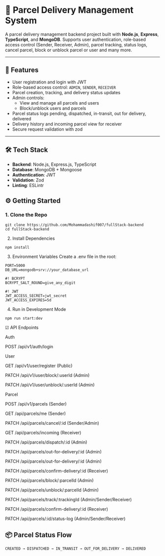 # 🚐 Parcel Delivery Management System

A parcel delivery management backend project built with **Node.js**, **Express**, **TypeScript**, and **MongoDB**. Supports user authentication, role-based access control (Sender, Receiver, Admin), parcel tracking, status logs, cancel parcel, block or unblock parcel or user and many more.

---

## 🚀 Features

-   User registration and login with JWT
-   Role-based access control: `ADMIN`, `SENDER`, `RECEIVER`
-   Parcel creation, tracking, and delivery status updates
-   Admin controls:
    -   View and manage all parcels and users
    -   Block/unblock users and parcels
-   Parcel status logs pending, dispatched, in-transit, out for delivery, delivered
-   Delivery history and incoming parcel view for receiver
-   Secure request validation with zod

---

## 🛠 Tech Stack

-   **Backend**: Node.js, Express.js, TypeScript
-   **Database**: MongoDB + Mongoose
-   **Authentication**: JWT
-   **Validation**: Zod
-   **Linting**: ESLintr

## ⚙️ Getting Started

### 1. Clone the Repo

```
git clone https://github.com/Mohammadashif007/fullStack-backend
cd fullStack-backend
```

2. Install Dependencies

```
npm install
```

3. Environment Variables
Create a .env file in the root:

```
PORT=5000
DB_URL=mongodb+srv://your_database_url

#! BCRYPT
BCRYPT_SALT_ROUND=give_any_digit

#! JWT
JWT_ACCESS_SECRET=jwt_secret
JWT_ACCESS_EXPIRES=5d
```

4. Run in Development Mode

```
npm run start:dev
```

☑ API Endpoints

Auth

POST /api/v1/auth/login

User

GET /api/v1/user/register (Public)

PATCH /api/v1/user/block/:userId (Admin)

PATCH /api/v1/user/unblock/:userId (Admin)


Parcel

POST /api/v1/parcels (Sender)

GET /api/parcels/me (Sender)

PATCH /api/parcels/cancel/:id (Sender/Admin)

GET /api/parcels/incoming (Receiver)

PATCH /api/parcels/dispatch/:id (Admin)

PATCH /api/parcels/out-for-delivery/:id (Admin)

PATCH /api/parcels/out-for-delivery/:id (Admin)

PATCH /api/parcels/confirm-delivery/:id (Receiver)

PATCH /api/parcels/block/:parcelId (Admin)

PATCH /api/parcels/unblock/:parcelId (Admin)

PATCH /api/parcels/track/:trackingId (Admin/Sender/Receiver)

PATCH /api/parcels/confirm-delivery/:id (Receiver)

PATCH /api/parcels/:id/status-log (Admin/Sender/Receiver)


## 📦 Parcel Status Flow

```
CREATED → DISPATCHED → IN_TRANSIT → OUT_FOR_DELIVERY → DELIVERED
```
